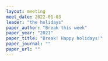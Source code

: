 ```yaml
---
layout: meeting
meet_date: 2022-01-03
leader: "the holidays"
paper_author: "Break this week"
paper_year: "2021"
paper_title: "Break! Happy holidays!"
paper_journal: ""
paper_url: ""
---
```

